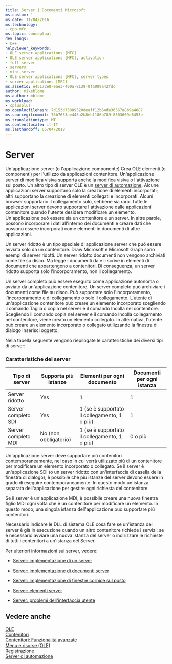 ```yaml
---
title: Server | Documenti Microsoft
ms.custom: ''
ms.date: 11/04/2016
ms.technology:
- cpp-mfc
ms.topic: conceptual
dev_langs:
- C++
helpviewer_keywords:
- OLE server applications [MFC]
- OLE server applications [MFC], activation
- full-server
- servers
- mini-server
- OLE server applications [MFC], server types
- server applications [MFC]
ms.assetid: e45172e8-eae3-400a-8139-0fa009a42fdc
author: mikeblome
ms.author: mblome
ms.workload:
- cplusplus
ms.openlocfilehash: 7d153d73889520deaff12b64da36567a8b9a4087
ms.sourcegitcommit: 76b7653ae443a2b8eb1186b789f8503609d6453e
ms.translationtype: MT
ms.contentlocale: it-IT
ms.lasthandoff: 05/04/2018
---
```

# <a name="servers"></a>Server
Un'applicazione server (o l'applicazione componente) Crea OLE elementi (o componenti) per l'utilizzo da applicazioni contenitore. Un'applicazione server di modifica visiva supporta anche la modifica visiva o l'attivazione sul posto. Un altro tipo di server OLE è un [server di automazione](../mfc/automation-servers.md). Alcune applicazioni server supportano solo la creazione di elementi incorporati; altri supportano la creazione di elementi collegati e incorporati. Alcuni browser supportano il collegamento solo, sebbene sia raro. Tutte le applicazioni server devono supportare l'attivazione dalle applicazioni contenitore quando l'utente desidera modificare un elemento. Un'applicazione può essere sia un contenitore e un server. In altre parole, possono incorporare i dati all'interno dei documenti e creare dati che possono essere incorporati come elementi in documenti di altre applicazioni.  
  
 Un server ridotto è un tipo speciale di applicazione server che può essere avviata solo da un contenitore. Draw Microsoft e Microsoft Graph sono esempi di server ridotti. Un server ridotto documenti non vengono archiviati come file su disco. Ma legge i documenti da e li scrive in elementi di documenti che appartengono a contenitori. Di conseguenza, un server ridotto supporta solo l'incorporamento, non il collegamento.  
  
 Un server completo può essere eseguito come applicazione autonoma o avviato da un'applicazione contenitore. Un server completo può archiviare i documenti come file su disco. Può supportare solo l'incorporamento, l'incorporamento e di collegamento o solo il collegamento. L'utente di un'applicazione contenitore può creare un elemento incorporato scegliendo il comando Taglia o copia nel server e il comando Incolla nel contenitore. Scegliendo il comando copia nel server e il comando Incolla collegamento nel contenitore, viene creato un elemento collegato. In alternativa, l'utente può creare un elemento incorporato o collegato utilizzando la finestra di dialogo Inserisci oggetto.  
  
 Nella tabella seguente vengono riepilogate le caratteristiche dei diversi tipi di server:  
  
### <a name="server-characteristics"></a>Caratteristiche del server  
  
|Tipo di server|Supporta più istanze|Elementi per ogni documento|Documenti per ogni istanza|  
|--------------------|---------------------------------|------------------------|----------------------------|  
|Server ridotto|Yes|1|1|  
|Server completo SDI|Yes|1 (se è supportato il collegamento, 1 o più)|1|  
|Server completo MDI|No (non obbligatorio)|1 (se è supportato il collegamento, 1 o più)|0 o più|  
  
 Un'applicazione server deve supportare più contenitori contemporaneamente, nel caso in cui verrà utilizzato più di un contenitore per modificare un elemento incorporato o collegato. Se il server è un'applicazione SDI (o un server ridotto con un'interfaccia di casella della finestra di dialogo), è possibile che più istanze del server devono essere in grado di eseguire contemporaneamente. In questo modo un'istanza separata dell'applicazione per gestire ogni richiesta del contenitore.  
  
 Se il server è un'applicazione MDI, è possibile creare una nuova finestra figlio MDI ogni volta che è un contenitore per modificare un elemento. In questo modo, una singola istanza dell'applicazione può supportare più contenitori.  
  
 Necessario indicare le DLL di sistema OLE cosa fare se un'istanza del server è già in esecuzione quando un altro contenitore richiede i servizi: se è necessario avviare una nuova istanza del server o indirizzare le richieste di tutti i contenitori a un'istanza del Server.  
  
 Per ulteriori informazioni sui server, vedere:  
  
-   [Server: implementazione di un server](../mfc/servers-implementing-a-server.md)  
  
-   [Server: implementazione di documenti server](../mfc/servers-implementing-server-documents.md)  
  
-   [Server: implementazione di finestre cornice sul posto](../mfc/servers-implementing-in-place-frame-windows.md)  
  
-   [Server: elementi server](../mfc/servers-server-items.md)  
  
-   [Server: problemi dell'interfaccia utente](../mfc/servers-user-interface-issues.md)  
  
## <a name="see-also"></a>Vedere anche  
 [OLE](../mfc/ole-in-mfc.md)   
 [Contenitori](../mfc/containers.md)   
 [Contenitori: Funzionalità avanzate](../mfc/containers-advanced-features.md)   
 [Menu e risorse (OLE)](../mfc/menus-and-resources-ole.md)   
 [Registrazione](../mfc/registration.md)   
 [Server di automazione](../mfc/automation-servers.md)

